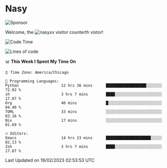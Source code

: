 # Nasy

<!--
<p align="center">
<img height="200" src="https://github-readme-stats.vercel.app/api?username=nasyxx&count_private=true&show_icons=true&theme=dracula&include_all_commits=true"/>
<img height="200" src="https://github-readme-stats.vercel.app/api/top-langs/?username=nasyxx&theme=dracula&hide=html,jupyter+notebook&count_private=true&show_icons=true"/>
</p>

  
----------------
-->

![Sponsor](https://img.shields.io/static/v1.svg?label=Sponsor&message=%E2%9D%A4&logo=GitHub&style=flat&color=pink)
 
Welcome, the ![nasyxx visitor counter](https://count.getloli.com/get/@nasyxx?theme=rule34)th vistor!
 
<!--START_SECTION:waka-->
![Code Time](http://img.shields.io/badge/Code%20Time-3%2C166%20hrs%2051%20mins-blue)

![Lines of code](https://img.shields.io/badge/From%20Hello%20World%20I%27ve%20Written-6%20Million%20lines%20of%20code-blue)

📊 **This Week I Spent My Time On** 

```text
⌚︎ Time Zone: America/Chicago

💬 Programming Languages: 
Python                   12 hrs 36 mins      ██████████████████░░░░░░░   72.02 % 
sh                       3 hrs 7 mins        ████░░░░░░░░░░░░░░░░░░░░░   17.87 % 
Org                      46 mins             █░░░░░░░░░░░░░░░░░░░░░░░░   04.40 % 
TOML                     33 mins             ░░░░░░░░░░░░░░░░░░░░░░░░░   03.16 % 
Nix                      17 mins             ░░░░░░░░░░░░░░░░░░░░░░░░░   01.69 % 

🔥 Editors: 
Emacs                    14 hrs 23 mins      ████████████████████░░░░░   82.13 % 
Zsh                      3 hrs 7 mins        ████░░░░░░░░░░░░░░░░░░░░░   17.87 % 

```


 Last Updated on 19/02/2023 02:53:53 UTC
<!--END_SECTION:waka-->

<!-- ![visitors](https://visitor-badge.laobi.icu/badge?page_id=nasyxx.nasyxx) -->
